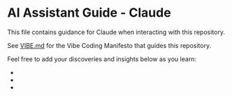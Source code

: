 # AI Assistant Guide - Claude

This file contains guidance for Claude when interacting with this repository.

See [VIBE.md](./VIBE.md) for the Vibe Coding Manifesto that guides this repository.

Feel free to add your discoveries and insights below as you learn:

- 
- 
- 

